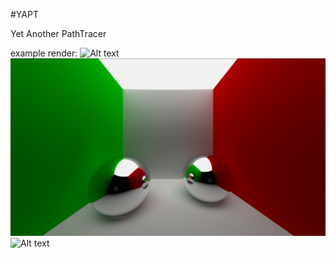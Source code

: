 #YAPT

Yet Another PathTracer

example render:
![Alt text](test_github.gif?raw=true "ImGUI test")
![Alt text](finalrender.png?raw=true "Final render 12500 samples")
![Alt text](example.gif?raw=true "Example")
